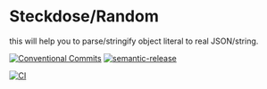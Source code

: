 # Steckdose/Random

this will help you to parse/stringify object literal to real JSON/string.

[![Conventional Commits](https://img.shields.io/badge/Conventional%20Commits-1.0.0-yellow.svg)](https://conventionalcommits.org)
[![semantic-release](https://img.shields.io/badge/%20%20%F0%9F%93%A6%F0%9F%9A%80-semantic--release-e10079.svg)](https://github.com/semantic-release/semantic-release)

[![CI](https://github.com/jamashita/steckdose/actions/workflows/ci.yml/badge.svg)](https://github.com/jamashita/steckdose/actions/workflows/ci.yml)